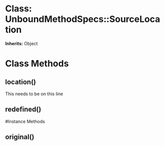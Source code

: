 # Class: UnboundMethodSpecs::SourceLocation
**Inherits:** Object
    



# Class Methods
## location() [](#method-c-location)
This needs to be on this line
## redefined() [](#method-c-redefined)

#Instance Methods
## original() [](#method-i-original)

